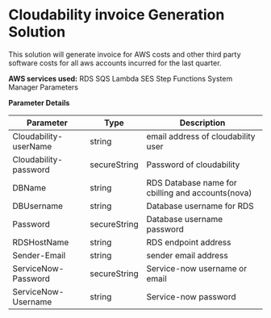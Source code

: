 # **Cloudability invoice Generation Solution**
This solution will generate invoice for AWS costs and other third party software costs for all aws accounts incurred for the last quarter.

**AWS services used:**
RDS
SQS
Lambda
SES
Step Functions
System Manager Parameters

**Parameter Details**
 
|Parameter | Type |Description 
---------- | ---- |----------- 
Cloudability-userName | string | email address of cloudability user
Cloudability-password|secureString|Password of cloudability
DBName|string| RDS Database name for cbilling and accounts(nova)
DBUsername|string|Database username for RDS
Password|secureString| Database username password
RDSHostName|string|RDS endpoint address
Sender-Email|string|sender email address
ServiceNow-Password|secureString|Service-now username or email
ServiceNow-Username|string|Service-now password
